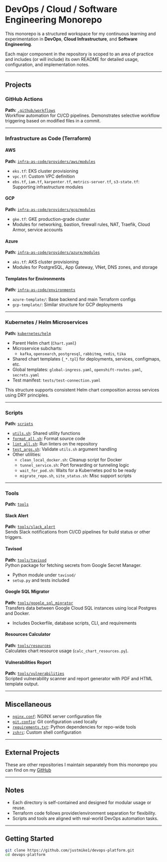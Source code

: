 # DevOps / Cloud / Software Engineering Monorepo

This monorepo is a structured workspace for my continuous learning and experimentation in **DevOps**, **Cloud Infrastructure**, and **Software Engineering**.

Each major component in the repository is scoped to an area of practice and includes (or will include) its own README for detailed usage, configuration, and implementation notes.

---

## Projects

### GitHub Actions

**Path:** [`.github/workflows`](./.github/workflows/)  
Workflow automation for CI/CD pipelines. Demonstrates selective workflow triggering based on modified files in a commit.

---

### Infrastructure as Code (Terraform)

#### AWS

**Path:** [`infra-as-code/providers/aws/modules`](./infra-as-code/providers/aws/modules)

- `eks.tf`: EKS cluster provisioning
- `vpc.tf`: Custom VPC definition
- `ebs.tf`, `iam.tf`, `karpenter.tf`, `metrics-server.tf`, `s3-state.tf`: Supporting infrastructure modules

#### GCP

**Path:** [`infra-as-code/providers/gcp/modules`](./infra-as-code/providers/gcp/modules)

- `gke.tf`: GKE production-grade cluster
- Modules for networking, bastion, firewall rules, NAT, Traefik, Cloud Armor, service accounts

#### Azure

**Path:** [`infra-as-code/providers/azure/modules`](./infra-as-code/providers/azure/modules)

- `aks.tf`: AKS cluster provisioning
- Modules for PostgreSQL, App Gateway, VNet, DNS zones, and storage

#### Templates for Environments

**Path:** [`infra-as-code/environments`](./infra-as-code/environments)

- `azure-template/`: Base backend and main Terraform configs
- `gcp-template/`: Similar structure for GCP deployments

---

### Kubernetes / Helm Microservices

**Path:** [`kubernetes/helm`](./kubernetes/helm)

- Parent Helm chart (`Chart.yaml`)
- Microservice subcharts:
    - `kafka`, `opensearch`, `postgresql`, `rabbitmq`, `redis`, `tika`
- Shared chart templates (`_*.tpl`) for deployments, services, configmaps, etc.
- Global templates: `global-ingress.yaml`, `openshift-routes.yaml`, `secrets.yaml`
- Test manifest: `tests/test-connection.yaml`

This structure supports consistent Helm chart composition across services using DRY principles.

---

### Scripts

**Path:** [`scripts`](./scripts)

- [`utils.sh`](./scripts/utils.sh): Shared utility functions
- [`format_all.sh`](./scripts/format_all.sh): Format source code
- [`lint_all.sh`](./scripts/lint_all.sh): Run linters on the repository
- [`test_args.sh`](./scripts/test_args.sh): Validate `utils.sh` argument handling
- Other utilities:
    - `clean_local_docker.sh`: Cleanup script for Docker
    - `tunnel_service.sh`: Port forwarding or tunneling logic
    - `wait_for_pod.sh`: Waits for a Kubernetes pod to be ready
    - `migrate_repo.sh`, `site_status.sh`: Misc support scripts

---

### Tools

**Path:** [`tools`](./tools)

#### Slack Alert

**Path:** [`tools/slack_alert`](./tools/slack_alert)  
Sends Slack notifications from CI/CD pipelines for build status or other triggers.

#### Tavisod

**Path:** [`tools/tavisod`](./tools/tavisod)  
Python package for fetching secrets from Google Secret Manager.

- Python module under `tavisod/`
- `setup.py` and tests included

#### Google SQL Migrator

**Path:** [`tools/google_sql_migrator`](./tools/google_sql_migrator)  
Transfers data between Google Cloud SQL instances using local Postgres and Docker.

- Includes Dockerfile, database scripts, CLI, and requirements

#### Resources Calculator

**Path:** [`tools/resources`](./tools/resources)  
Calculates chart resource usage (`calc_chart_resources.py`).

#### Vulnerabilities Report

**Path:** [`tools/vulnerabilities`](./tools/vulnerabilities)  
Scripted vulnerability scanner and report generator with PDF and HTML template output.

---

## Miscellaneous

- [`nginx.conf`](./nginx.conf): NGINX server configuration file
- [`git.config`](./git.config): Git configuration used locally
- [`requirements.txt`](./requirements.txt): Python dependencies for repo-wide tools
- [`zshrc`](./zshrc): Custom shell configuration

---

## External Projects

These are other repositories I maintain separately from this monorepo you can find on my [GitHub](https://github.com/justmike1)

---

## Notes

- Each directory is self-contained and designed for modular usage or reuse.
- Terraform code follows provider/environment separation for flexibility.
- Scripts and tools are aligned with real-world DevOps automation tasks.

---

## Getting Started

```bash
git clone https://github.com/justmike1/devops-platform.git
cd devops-platform
```

